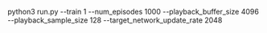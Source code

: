 python3 run.py --train 1 --num_episodes 1000 --playback_buffer_size 4096 --playback_sample_size 128 --target_network_update_rate 2048
